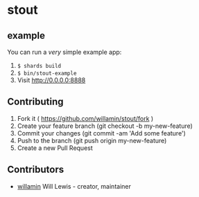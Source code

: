 # stout

## example

You can run a _very_ simple example app:
1. `$ shards build`
2. `$ bin/stout-example`
3. Visit http://0.0.0.0:8888


## Contributing

1. Fork it ( https://github.com/willamin/stout/fork )
2. Create your feature branch (git checkout -b my-new-feature)
3. Commit your changes (git commit -am 'Add some feature')
4. Push to the branch (git push origin my-new-feature)
5. Create a new Pull Request

## Contributors

- [willamin](https://github.com/willamin) Will Lewis - creator, maintainer
